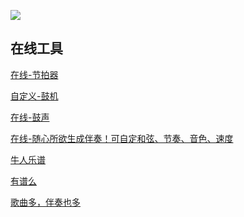 ![](http://cdn.qiniu.liyansheng.top/img/20240716145334.png)

## 在线工具
[在线-节拍器](https://metronome-online.com/zh)

[自定义-鼓机](https://wambox.net/)

<!-- [在线-本地录音](/vuepage/LocalRecording) -->

[在线-鼓声](https://www.musicca.com/zh/drum-machine?data=70-n-44-a--5acegikmo6em7ai-)

[在线-随心所欲生成伴奏！可自定和弦、节奏、音色、速度](https://www.onemotion.com/chord-player/)


[牛人乐谱](https://www.yoga-8.com/pages/index/home)

[有谱么](https://yopu.co/)

[歌曲多，伴奏也多](https://5sing.kugou.com/index.html)